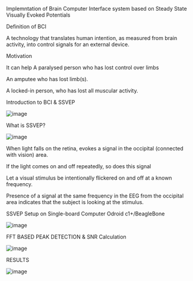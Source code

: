 Implemntation of Brain Computer Interface system based on Steady State Visually Evoked Potentials

Definition of BCI

A technology that translates human intention, as measured from brain activity, into control signals for an external device.

Motivation

It can help
  A paralysed person who has lost control over limbs
  
  An amputee who has lost limb(s).
  
  A locked-in person, who has lost all muscular activity.

Introduction to BCI & SSVEP

![image](https://user-images.githubusercontent.com/117635899/213844843-8915d423-9dec-423a-9f1c-eeeb46d92a63.png)

What is SSVEP?

![image](https://user-images.githubusercontent.com/117635899/213844876-b93732e0-4b91-4497-a9d9-d99bd7e134cf.png)

  When light falls on the retina, evokes a signal in the occipital (connected with vision) area.

  If the light comes on and off repeatedly, so does this signal

  Let a visual stimulus be intentionally flickered on and off at a  known frequency. 

  Presence of a signal at the same frequency in the EEG from the occipital area indicates that the subject is looking at the stimulus.
  
 SSVEP Setup on Single-board Computer Odroid c1+/BeagleBone
 
![image](https://user-images.githubusercontent.com/117635899/213845591-18b1df7c-c04e-4bae-b27e-7b5fd4b4b2cd.png)


FFT BASED PEAK DETECTION & SNR Calculation

![image](https://user-images.githubusercontent.com/117635899/213845486-e01f5478-52ca-4b9c-9e93-639fb437e949.png)


RESULTS

![image](https://user-images.githubusercontent.com/117635899/213845200-d82c5cdc-389a-4e4d-a75f-741441302999.png)





